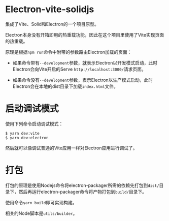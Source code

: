 # Electron-vite-solidjs

集成了Vite、Solid和Electron的一个项目原型。

Electron本身没有开箱即用的热重载功能，因此在这个项目里使用了Vite实现页面的热重载。

原理是根据`npm run`命令中附带的参数路由Electron加载的页面：

- 如果命令带有`--development`参数，就表示Electron以开发模式启动，此时Electron会向Vite开启的Serve `http://localhost:3000/`请求页面。

- 如果命令没有`--development`参数，表示Electron以生产模式启动，此时Electron会在本地的dist目录下加载`index.html`文件。

# 启动调试模式

使用下列命令启动调试模式：

```
$ yarn dev:vite
$ yarn dev:electron
```

然后就可以像调试普通的Vite应用一样对Electron应用进行调试了。

# 打包

打包的原理是使用Nodejs命令将electron-packager所需的依赖先打包到`dist/`目录下，然后再运行electron-packager命令将产物打包到`build/`目录下。

使用命令`yarn build`即可实现构建。

相关的Node脚本是`utils/builder`。
